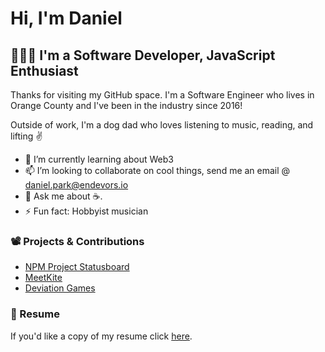 # Hi, I'm Daniel

## 👨🏻‍💻 I'm a Software Developer, JavaScript Enthusiast

Thanks for visiting my GitHub space. I'm a Software Engineer who lives in Orange County and I've been in the industry since 2016!

Outside of work, I'm a dog dad who loves listening to music, reading, and lifting ✌️

- 🌱 I’m currently learning about Web3
- 📫 I’m looking to collaborate on cool things, send me an email @ daniel.park@endevors.io
- 💬 Ask me about ☕️.
- ⚡ Fun fact: Hobbyist musician

### 📽 Projects & Contributions

- [NPM Project Statusboard](https://npm.github.io/statusboard/)
- [MeetKite](https://www.meetkite.com/)
- [Deviation Games](https://www.deviationgames.com/)

### 📄 Resume

If you'd like a copy of my resume click [here](./Daniel_Park_Resume.pdf).
